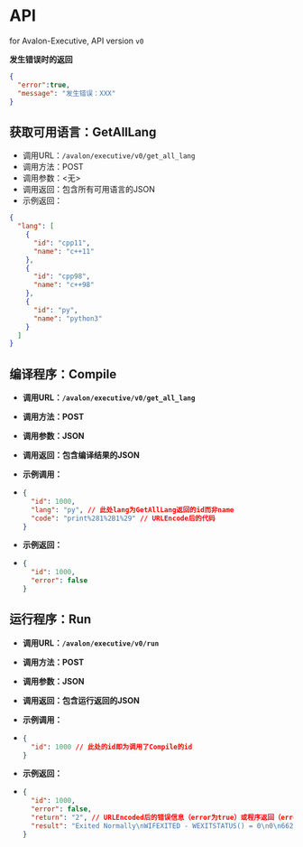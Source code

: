 # API
for Avalon-Executive, API version `v0`

**发生错误时的返回**
```json
{
  "error":true,
  "message": "发生错误：XXX"
}
```

## **获取可用语言**：GetAllLang

- 调用URL：`/avalon/executive/v0/get_all_lang`
- 调用方法：POST
- 调用参数：<无>
- 调用返回：包含所有可用语言的JSON
- 示例返回：
```json
{
  "lang": [
    {
      "id": "cpp11",
      "name": "c++11"
    },
    {
      "id": "cpp98",
      "name": "c++98"
    },
    {
      "id": "py",
      "name": "python3"
    }
  ]
}
```

## 编译程序：Compile

- **调用URL：`/avalon/executive/v0/get_all_lang`**

- **调用方法：POST**

- **调用参数：JSON**

- **调用返回：包含编译结果的JSON**

- **示例调用：**

- ```json
  {
    "id": 1000,
    "lang": "py", // 此处lang为GetAllLang返回的id而非name
    "code": "print%281%2B1%29" // URLEncode后的代码
  }
  ```

- **示例返回：**

- ```json
  {
    "id": 1000,
    "error": false
  }
  ```

## 运行程序：Run

- **调用URL：`/avalon/executive/v0/run`**

- **调用方法：POST**

- **调用参数：JSON**

- **调用返回：包含运行返回的JSON**

- **示例调用：**

- ```json
  {
    "id": 1000 // 此处的id即为调用了Compile的id
  }
  ```

- **示例返回：**

- ```json
  {
    "id": 1000,
    "error": false,
    "return": "2", // URLEncoded后的错误信息（error为true）或程序返回（error为false）
    "result": "Exited Normally\nWIFEXITED - WEXITSTATUS() = 0\n0\n6628"
  }
  ```
